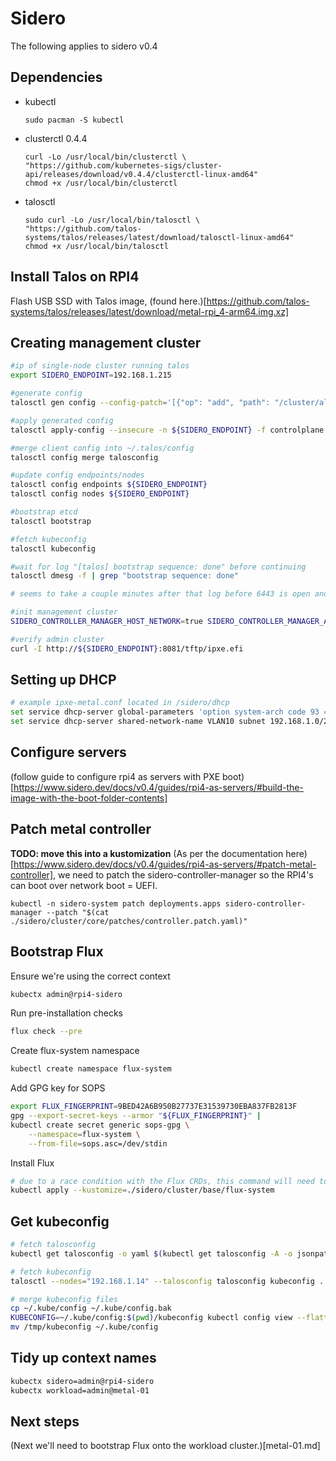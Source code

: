 # Sidero

The following applies to sidero v0.4
## Dependencies

- kubectl
    ```
    sudo pacman -S kubectl
    ```
- clusterctl 0.4.4
    ```
    curl -Lo /usr/local/bin/clusterctl \
    "https://github.com/kubernetes-sigs/cluster-api/releases/download/v0.4.4/clusterctl-linux-amd64"
    chmod +x /usr/local/bin/clusterctl
    ```
- talosctl
     ```
    sudo curl -Lo /usr/local/bin/talosctl \
    "https://github.com/talos-systems/talos/releases/latest/download/talosctl-linux-amd64"
    chmod +x /usr/local/bin/talosctl
     ```

## Install Talos on RPI4

Flash USB SSD with Talos image, (found here.)[https://github.com/talos-systems/talos/releases/latest/download/metal-rpi_4-arm64.img.xz]

## Creating management cluster
```bash
#ip of single-node cluster running talos
export SIDERO_ENDPOINT=192.168.1.215

#generate config
talosctl gen config --config-patch='[{"op": "add", "path": "/cluster/allowSchedulingOnMasters", "value": true},{"op": "replace", "path": "/machine/install/disk", "value": "/dev/sda"}]' rpi4-sidero https://${SIDERO_ENDPOINT}:6443/

#apply generated config
talosctl apply-config --insecure -n ${SIDERO_ENDPOINT} -f controlplane.yaml

#merge client config into ~/.talos/config
talosctl config merge talosconfig

#update config endpoints/nodes
talosctl config endpoints ${SIDERO_ENDPOINT}
talosctl config nodes ${SIDERO_ENDPOINT}

#bootstrap etcd
talosctl bootstrap

#fetch kubeconfig
talosctl kubeconfig

#wait for log "[talos] bootstrap sequence: done" before continuing
talosctl dmesg -f | grep "bootstrap sequence: done"

# seems to take a couple minutes after that log before 6443 is open and it's ready for the clusterctl command

#init management cluster
SIDERO_CONTROLLER_MANAGER_HOST_NETWORK=true SIDERO_CONTROLLER_MANAGER_API_ENDPOINT=${SIDERO_ENDPOINT} clusterctl init -i sidero -b talos -c talos

#verify admin cluster
curl -I http://${SIDERO_ENDPOINT}:8081/tftp/ipxe.efi
```

## Setting up DHCP

```bash
# example ipxe-metal.conf located in /sidero/dhcp
set service dhcp-server global-parameters 'option system-arch code 93 = unsigned integer 16;'
set service dhcp-server shared-network-name VLAN10 subnet 192.168.1.0/24 subnet-parameters "include &quot;/config/ipxe-metal.conf&quot;;"
```

## Configure servers
(follow guide to configure rpi4 as servers with PXE boot)[https://www.sidero.dev/docs/v0.4/guides/rpi4-as-servers/#build-the-image-with-the-boot-folder-contents]

## Patch metal controller
__TODO: move this into a kustomization__
(As per the documentation here)[https://www.sidero.dev/docs/v0.4/guides/rpi4-as-servers/#patch-metal-controller], we need to patch the sidero-controller-manager so the RPI4's can boot over network boot = UEFI.

```
kubectl -n sidero-system patch deployments.apps sidero-controller-manager --patch "$(cat ./sidero/cluster/core/patches/controller.patch.yaml)"
```

## Bootstrap Flux
Ensure we're using the correct context
```bash
kubectx admin@rpi4-sidero
```
Run pre-installation checks
```bash
flux check --pre
```
Create flux-system namespace
```bash
kubectl create namespace flux-system
```
Add GPG key for SOPS
```bash
export FLUX_FINGERPRINT=9BED42A6B950B27737E31539730EBA837FB2813F
gpg --export-secret-keys --armor "${FLUX_FINGERPRINT}" |
kubectl create secret generic sops-gpg \
    --namespace=flux-system \
    --from-file=sops.asc=/dev/stdin
```
Install Flux
```bash
# due to a race condition with the Flux CRDs, this command will need to be run twice
kubectl apply --kustomize=./sidero/cluster/base/flux-system
```

## Get kubeconfig

```bash
# fetch talosconfig
kubectl get talosconfig -o yaml $(kubectl get talosconfig -A -o jsonpath='{.items[0].metadata.name}') -n flux-system -o jsonpath='{.status.talosConfig}' > talosconfig

# fetch kubeconfig
talosctl --nodes="192.168.1.14" --talosconfig talosconfig kubeconfig .

# merge kubeconfig files
cp ~/.kube/config ~/.kube/config.bak
KUBECONFIG=~/.kube/config:$(pwd)/kubeconfig kubectl config view --flatten > /tmp/kubeconfig
mv /tmp/kubeconfig ~/.kube/config
```

## Tidy up context names
```bash
kubectx sidero=admin@rpi4-sidero
kubectx workload=admin@metal-01
```

## Next steps

(Next we'll need to bootstrap Flux onto the workload cluster.)[metal-01.md]
